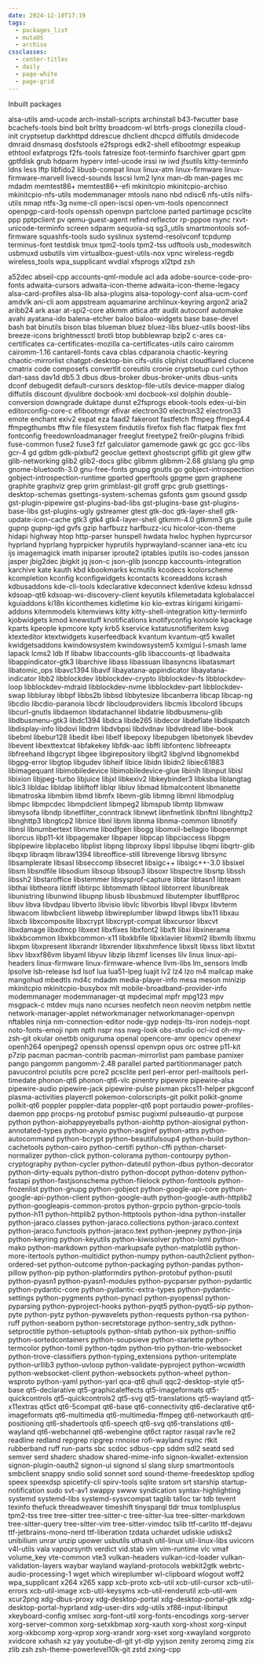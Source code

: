 ```yaml
---
date: 2024-12-10T17:19
tags:
  - packages_list
  - mutaOS
  - archiso
cssclasses:
  - center-titles
  - daily
  - page-white
  - page-grid
---
```

Inbuilt packages

alsa-utils
amd-ucode
arch-install-scripts
archinstall
b43-fwcutter
base
bcachefs-tools
bind
bolt
brltty
broadcom-wl
btrfs-progs
clonezilla
cloud-init
cryptsetup
darkhttpd
ddrescue
dhclient
dhcpcd
diffutils
dmidecode
dmraid
dnsmasq
dosfstools
e2fsprogs
edk2-shell
efibootmgr
espeakup
ethtool
exfatprogs
f2fs-tools
fatresize
foot-terminfo
fsarchiver
gpart
gpm
gptfdisk
grub
hdparm
hyperv
intel-ucode
irssi
iw
iwd
jfsutils
kitty-terminfo
ldns
less
lftp
libfido2
libusb-compat
linux
linux-atm
linux-firmware
linux-firmware-marvell
livecd-sounds
lsscsi
lvm2
lynx
man-db
man-pages
mc
mdadm
memtest86+
memtest86+-efi
mkinitcpio
mkinitcpio-archiso
mkinitcpio-nfs-utils
modemmanager
mtools
nano
nbd
ndisc6
nfs-utils
nilfs-utils
nmap
ntfs-3g
nvme-cli
open-iscsi
open-vm-tools
openconnect
openpgp-card-tools
openssh
openvpn
partclone
parted
partimage
pcsclite
ppp
pptpclient
pv
qemu-guest-agent
refind
reflector
rp-pppoe
rsync
rxvt-unicode-terminfo
screen
sdparm
sequoia-sq
sg3_utils
smartmontools
sof-firmware
squashfs-tools
sudo
syslinux
systemd-resolvconf
tcpdump
terminus-font
testdisk
tmux
tpm2-tools
tpm2-tss
udftools
usb_modeswitch
usbmuxd
usbutils
vim
virtualbox-guest-utils-nox
vpnc
wireless-regdb
wireless_tools
wpa_supplicant
wvdial
xfsprogs
xl2tpd
zsh


a52dec
abseil-cpp
accounts-qml-module
acl
ada
adobe-source-code-pro-fonts
adwaita-cursors
adwaita-icon-theme
adwaita-icon-theme-legacy
alsa-card-profiles
alsa-lib
alsa-plugins
alsa-topology-conf
alsa-ucm-conf
amdvlk
ani-cli
aom
appstream
aquamarine
archlinux-keyring
argon2
aria2
aribb24
ark
asar
at-spi2-core
atkmm
attica
attr
audit
autoconf
automake
avahi
ayatana-ido
balena-etcher
baloo
baloo-widgets
base
base-devel
bash
bat
binutils
bison
blas
blueman
bluez
bluez-libs
bluez-utils
boost-libs
breeze-icons
brightnessctl
brotli
btop
bubblewrap
bzip2
c-ares
ca-certificates
ca-certificates-mozilla
ca-certificates-utils
cairo
cairomm
cairomm-1.16
cantarell-fonts
cava
cblas
cdparanoia
chaotic-keyring
chaotic-mirrorlist
chatgpt-desktop-bin
cifs-utils
cliphist
cloudflared
clucene
cmatrix
code
composefs
convertlit
coreutils
cronie
cryptsetup
curl
cython
dart-sass
dav1d
db5.3
dbus
dbus-broker
dbus-broker-units
dbus-units
dconf
debugedit
default-cursors
desktop-file-utils
device-mapper
dialog
diffutils
discount
djvulibre
docbook-xml
docbook-xsl
dolphin
double-conversion
downgrade
duktape
dunst
e2fsprogs
ebook-tools
edex-ui-bin
editorconfig-core-c
efibootmgr
efivar
electron30
electron32
electron33
emote
enchant
exiv2
expat
eza
faad2
fakeroot
fastfetch
ffmpeg
ffmpeg4.4
ffmpegthumbs
fftw
file
filesystem
findutils
firefox
fish
flac
flatpak
flex
fmt
fontconfig
freedownloadmanager
freeglut
freetype2
frei0r-plugins
fribidi
fuse-common
fuse2
fuse3
fzf
galculator
gamemode
gawk
gc
gcc
gcc-libs
gcr-4
gd
gdbm
gdk-pixbuf2
geoclue
gettext
ghostscript
giflib
git
glew
glfw
glib-networking
glib2
glib2-docs
glibc
glibmm
glibmm-2.68
glslang
glu
gmp
gnome-bluetooth-3.0
gnu-free-fonts
gnupg
gnutls
go
gobject-introspection
gobject-introspection-runtime
gparted
gperftools
gpgme
gpm
graphene
graphite
graphviz
grep
grim
grimblast-git
groff
grpc
grub
gsettings-desktop-schemas
gsettings-system-schemas
gsfonts
gsm
gsound
gssdp
gst-plugin-pipewire
gst-plugins-bad-libs
gst-plugins-base
gst-plugins-base-libs
gst-plugins-ugly
gstreamer
gtest
gtk-doc
gtk-layer-shell
gtk-update-icon-cache
gtk3
gtk4
gtk4-layer-shell
gtkmm-4.0
gtkmm3
gts
guile
gupnp
gupnp-igd
gvfs
gzip
harfbuzz
harfbuzz-icu
hicolor-icon-theme
hidapi
highway
htop
http-parser
hunspell
hwdata
hwloc
hyphen
hyprcursor
hyprland
hyprlang
hyprpicker
hyprutils
hyprwayland-scanner
iana-etc
icu
ijs
imagemagick
imath
iniparser
iproute2
iptables
iputils
iso-codes
jansson
jasper
jbig2dec
jbigkit
jq
json-c
json-glib
jsoncpp
kaccounts-integration
karchive
kate
kauth
kbd
kbookmarks
kcmutils
kcodecs
kcolorscheme
kcompletion
kconfig
kconfigwidgets
kcontacts
kcoreaddons
kcrash
kdbusaddons
kde-cli-tools
kdeclarative
kdeconnect
kdenlive
kdesu
kdnssd
kdsoap-qt6
kdsoap-ws-discovery-client
keyutils
kfilemetadata
kglobalaccel
kguiaddons
ki18n
kiconthemes
kidletime
kio
kio-extras
kirigami
kirigami-addons
kitemmodels
kitemviews
kitty
kitty-shell-integration
kitty-terminfo
kjobwidgets
kmod
knewstuff
knotifications
knotifyconfig
konsole
kpackage
kparts
kpeople
kpmcore
kpty
krb5
kservice
kstatusnotifieritem
ksvg
ktexteditor
ktextwidgets
kuserfeedback
kvantum
kvantum-qt5
kwallet
kwidgetsaddons
kwindowsystem
kwindowsystem5
kxmlgui
l-smash
lame
lapack
lcms2
ldb
lf
libabw
libaccounts-glib
libaccounts-qt
libadwaita
libappindicator-gtk3
libarchive
libass
libassuan
libasyncns
libatasmart
libatomic_ops
libavc1394
libavif
libayatana-appindicator
libayatana-indicator
libb2
libblockdev
libblockdev-crypto
libblockdev-fs
libblockdev-loop
libblockdev-mdraid
libblockdev-nvme
libblockdev-part
libblockdev-swap
libbluray
libbpf
libbs2b
libbsd
libbytesize
libcanberra
libcap
libcap-ng
libcdio
libcdio-paranoia
libcdr
libcloudproviders
libcmis
libcolord
libcups
libcurl-gnutls
libdaemon
libdatachannel
libdatrie
libdbusmenu-glib
libdbusmenu-gtk3
libdc1394
libdca
libde265
libdecor
libdeflate
libdispatch
libdisplay-info
libdovi
libdrm
libdvbpsi
libdvdnav
libdvdread
libe-book
libebml
libebur128
libedit
libei
libelf
libepoxy
libepubgen
libetonyek
libevdev
libevent
libexttextcat
libfakekey
libfdk-aac
libffi
libfontenc
libfreeaptx
libfreehand
libgcrypt
libgee
libgirepository
libgit2
libglvnd
libgnomekbd
libgpg-error
libgtop
libgudev
libheif
libice
libidn
libidn2
libiec61883
libimagequant
libimobiledevice
libimobiledevice-glue
libinih
libinput
libisl
libixion
libjpeg-turbo
libjuice
libjxl
libkexiv2
libkeybinder3
libksba
liblangtag
liblc3
libldac
libldap
libliftoff
liblqr
libluv
libmad
libmalcontent
libmanette
libmatroska
libmbim
libmd
libmfx
libmm-glib
libmng
libmnl
libmodplug
libmpc
libmpcdec
libmpdclient
libmpeg2
libmspub
libmtp
libmwaw
libmysofa
libndp
libnetfilter_conntrack
libnewt
libnfnetlink
libnftnl
libnghttp2
libnghttp3
libngtcp2
libnice
libnl
libnm
libnma
libnma-common
libnotify
libnsl
libnumbertext
libnvme
libodfgen
libogg
libomxil-bellagio
libopenmpt
liborcus
libp11-kit
libpagemaker
libpaper
libpcap
libpciaccess
libpgm
libpipewire
libplacebo
libplist
libpng
libproxy
libpsl
libpulse
libqmi
libqrtr-glib
libqxp
libraqm
libraw1394
libreoffice-still
librevenge
librsvg
librsync
libsamplerate
libsasl
libseccomp
libsecret
libsigc++
libsigc++-3.0
libsixel
libsm
libsndfile
libsodium
libsoup
libsoup3
libsoxr
libspectre
libsrtp
libssh
libssh2
libstaroffice
libstemmer
libsysprof-capture
libtar
libtasn1
libteam
libthai
libtheora
libtiff
libtirpc
libtommath
libtool
libtorrent
libunibreak
libunistring
libunwind
libupnp
libusb
libusbmuxd
libutempter
libutf8proc
libuv
libva
libvdpau
libverto
libvisio
libvlc
libvorbis
libvpl
libvpx
libvterm
libwacom
libwbclient
libwebp
libwireplumber
libwpd
libwps
libx11
libxau
libxcb
libxcomposite
libxcrypt
libxcrypt-compat
libxcursor
libxcvt
libxdamage
libxdmcp
libxext
libxfixes
libxfont2
libxft
libxi
libxinerama
libxkbcommon
libxkbcommon-x11
libxkbfile
libxklavier
libxml2
libxmlb
libxmu
libxpm
libxpresent
libxrandr
libxrender
libxshmfence
libxslt
libxss
libxt
libxtst
libxv
libxxf86vm
libyaml
libyuv
libzip
libzmf
licenses
lilv
linux
linux-api-headers
linux-firmware
linux-firmware-whence
llvm-libs
lm_sensors
lmdb
lpsolve
lsb-release
lsd
lsof
lua
lua51-lpeg
luajit
lv2
lz4
lzo
m4
mailcap
make
mangohud
mbedtls
md4c
mdadm
media-player-info
mesa
meson
minizip
mkinitcpio
mkinitcpio-busybox
mlt
mobile-broadband-provider-info
modemmanager
modemmanager-qt
mpdecimal
mpfr
mpg123
mpv
msgpack-c
mtdev
mujs
nano
ncurses
neofetch
neon
neovim
netpbm
nettle
network-manager-applet
networkmanager
networkmanager-openvpn
nftables
ninja
nm-connection-editor
node-gyp
nodejs-lts-iron
nodejs-nopt
noto-fonts-emoji
npm
npth
nspr
nss
nwg-look
obs-studio
ocl-icd
oh-my-zsh-git
okular
onetbb
oniguruma
openal
opencore-amr
opencv
openexr
openh264
openjpeg2
openssh
openssl
openvpn
opus
orc
ostree
p11-kit
p7zip
pacman
pacman-contrib
pacman-mirrorlist
pam
pambase
pamixer
pango
pangomm
pangomm-2.48
parallel
parted
partitionmanager
patch
pavucontrol
pciutils
pcre
pcre2
pcsclite
perl
perl-error
perl-mailtools
perl-timedate
phonon-qt6
phonon-qt6-vlc
pinentry
pipewire
pipewire-alsa
pipewire-audio
pipewire-jack
pipewire-pulse
pixman
pkcs11-helper
pkgconf
plasma-activities
playerctl
pokemon-colorscripts-git
polkit
polkit-gnome
polkit-qt6
poppler
poppler-data
poppler-qt6
popt
portaudio
power-profiles-daemon
ppp
procps-ng
protobuf
psmisc
pugixml
pulseaudio-qt
purpose
python
python-aiohappyeyeballs
python-aiohttp
python-aiosignal
python-annotated-types
python-anyio
python-asgiref
python-attrs
python-autocommand
python-bcrypt
python-beautifulsoup4
python-build
python-cachetools
python-cairo
python-certifi
python-cffi
python-charset-normalizer
python-click
python-colorama
python-contourpy
python-cryptography
python-cycler
python-dateutil
python-dbus
python-decorator
python-dirty-equals
python-distro
python-docopt
python-dotenv
python-fastapi
python-fastjsonschema
python-filelock
python-fonttools
python-frozenlist
python-gnupg
python-gobject
python-google-api-core
python-google-api-python-client
python-google-auth
python-google-auth-httplib2
python-googleapis-common-protos
python-grpcio
python-grpcio-tools
python-h11
python-httplib2
python-httptools
python-idna
python-installer
python-jaraco.classes
python-jaraco.collections
python-jaraco.context
python-jaraco.functools
python-jaraco.text
python-jeepney
python-jinja
python-keyring
python-keyutils
python-kiwisolver
python-lxml
python-mako
python-markdown
python-markupsafe
python-matplotlib
python-more-itertools
python-multidict
python-numpy
python-oauth2client
python-ordered-set
python-outcome
python-packaging
python-pandas
python-pillow
python-pip
python-platformdirs
python-protobuf
python-psutil
python-pyasn1
python-pyasn1-modules
python-pycparser
python-pydantic
python-pydantic-core
python-pydantic-extra-types
python-pydantic-settings
python-pygments
python-pynacl
python-pyopenssl
python-pyparsing
python-pyproject-hooks
python-pyqt5
python-pyqt5-sip
python-pyte
python-pytz
python-pywavelets
python-requests
python-rsa
python-ruff
python-seaborn
python-secretstorage
python-sentry_sdk
python-setproctitle
python-setuptools
python-shtab
python-six
python-sniffio
python-sortedcontainers
python-soupsieve
python-starlette
python-termcolor
python-tomli
python-tqdm
python-trio
python-trio-websocket
python-trove-classifiers
python-typing_extensions
python-uritemplate
python-urllib3
python-uvloop
python-validate-pyproject
python-wcwidth
python-websocket-client
python-websockets
python-wheel
python-wsproto
python-yaml
python-yarl
qca-qt6
qhull
qqc2-desktop-style
qt5-base
qt5-declarative
qt5-graphicaleffects
qt5-imageformats
qt5-quickcontrols
qt5-quickcontrols2
qt5-svg
qt5-translations
qt5-wayland
qt5-x11extras
qt5ct
qt6-5compat
qt6-base
qt6-connectivity
qt6-declarative
qt6-imageformats
qt6-multimedia
qt6-multimedia-ffmpeg
qt6-networkauth
qt6-positioning
qt6-shadertools
qt6-speech
qt6-svg
qt6-translations
qt6-wayland
qt6-webchannel
qt6-webengine
qt6ct
raptor
rasqal
rav1e
re2
readline
redland
repgrep
ripgrep
rnnoise
rofi-wayland
rsync
rtkit
rubberband
ruff
run-parts
sbc
scdoc
sdbus-cpp
sddm
sdl2
seatd
sed
semver
serd
shaderc
shadow
shared-mime-info
signon-kwallet-extension
signon-plugin-oauth2
signon-ui
signond
sl
slang
slurp
smartmontools
smbclient
snappy
sndio
solid
sonnet
sord
sound-theme-freedesktop
spdlog
speex
speexdsp
spicetify-cli
spirv-tools
sqlite
sratom
srt
starship
startup-notification
sudo
svt-av1
swappy
swww
syndication
syntax-highlighting
systemd
systemd-libs
systemd-sysvcompat
taglib
talloc
tar
tdb
tevent
texinfo
thefuck
threadweaver
timeshift
tinysparql
tldr
tmux
tomlplusplus
tpm2-tss
tree
tree-sitter
tree-sitter-c
tree-sitter-lua
tree-sitter-markdown
tree-sitter-query
tree-sitter-vim
tree-sitter-vimdoc
tslib
ttf-carlito
ttf-dejavu
ttf-jetbrains-mono-nerd
ttf-liberation
tzdata
uchardet
udiskie
udisks2
unibilium
unrar
unzip
upower
usbutils
uthash
util-linux
util-linux-libs
uvicorn
v4l-utils
vala
vapoursynth
verdict
vid.stab
vim
vim-runtime
vlc
vmaf
volume_key
vte-common
vte3
vulkan-headers
vulkan-icd-loader
vulkan-validation-layers
waybar
wayland
wayland-protocols
webkit2gtk
webrtc-audio-processing-1
wget
which
wireplumber
wl-clipboard
wlogout
woff2
wpa_supplicant
x264
x265
xapp
xcb-proto
xcb-util
xcb-util-cursor
xcb-util-errors
xcb-util-image
xcb-util-keysyms
xcb-util-renderutil
xcb-util-wm
xcur2png
xdg-dbus-proxy
xdg-desktop-portal
xdg-desktop-portal-gtk
xdg-desktop-portal-hyprland
xdg-user-dirs
xdg-utils
xf86-input-libinput
xkeyboard-config
xmlsec
xorg-font-util
xorg-fonts-encodings
xorg-server
xorg-server-common
xorg-setxkbmap
xorg-xauth
xorg-xhost
xorg-xinput
xorg-xkbcomp
xorg-xprop
xorg-xrandr
xorg-xset
xorg-xwayland
xorgproto
xvidcore
xxhash
xz
yay
youtube-dl-git
yt-dlp
yyjson
zenity
zeromq
zimg
zix
zlib
zsh
zsh-theme-powerlevel10k-git
zstd
zxing-cpp